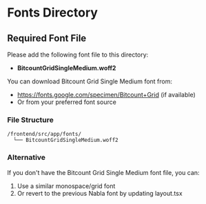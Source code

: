 # Fonts Directory

## Required Font File

Please add the following font file to this directory:

- **BitcountGridSingleMedium.woff2**

You can download Bitcount Grid Single Medium font from:
- https://fonts.google.com/specimen/Bitcount+Grid (if available)
- Or from your preferred font source

### File Structure
```
/frontend/src/app/fonts/
  └── BitcountGridSingleMedium.woff2
```

### Alternative
If you don't have the Bitcount Grid Single Medium font file, you can:
1. Use a similar monospace/grid font
2. Or revert to the previous Nabla font by updating layout.tsx
